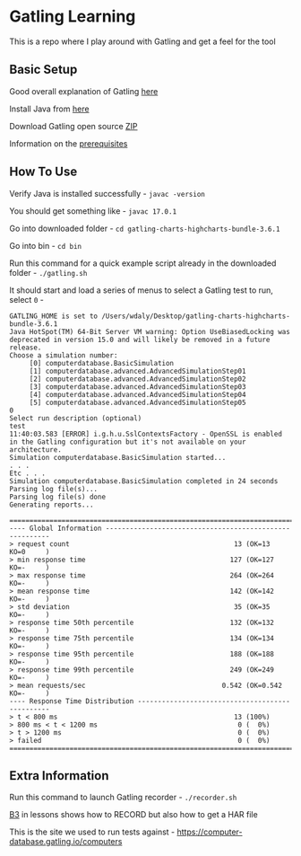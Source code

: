 # Gatling Learning

This is a repo where I play around with Gatling and get a feel for the tool

## Basic Setup

Good overall explanation of Gatling [here](https://www.youtube.com/watch?v=5MYuQBQZ8Ys)

Install Java from [here](https://www.oracle.com/java/technologies/downloads/#jdk17-mac)

Download Gatling open source [ZIP](https://gatling.io/open-source/)

Information on the [prerequisites](https://academy.gatling.io/courses/take/Run-your-first-tests-with-Gatling/lessons/15869639-a3-course-prerequisites)

## How To Use

Verify Java is installed successfully - `javac -version`

You should get something like - `javac 17.0.1`

Go into downloaded folder - `cd gatling-charts-highcharts-bundle-3.6.1`

Go into bin - `cd bin`

Run this command for a quick example script already in the downloaded folder - `./gatling.sh`

It should start and load a series of menus to select a Gatling test to run, select `0` -

```
GATLING_HOME is set to /Users/wdaly/Desktop/gatling-charts-highcharts-bundle-3.6.1
Java HotSpot(TM) 64-Bit Server VM warning: Option UseBiasedLocking was deprecated in version 15.0 and will likely be removed in a future release.
Choose a simulation number:
     [0] computerdatabase.BasicSimulation
     [1] computerdatabase.advanced.AdvancedSimulationStep01
     [2] computerdatabase.advanced.AdvancedSimulationStep02
     [3] computerdatabase.advanced.AdvancedSimulationStep03
     [4] computerdatabase.advanced.AdvancedSimulationStep04
     [5] computerdatabase.advanced.AdvancedSimulationStep05
0
Select run description (optional)
test
11:40:03.583 [ERROR] i.g.h.u.SslContextsFactory - OpenSSL is enabled in the Gatling configuration but it's not available on your architecture.
Simulation computerdatabase.BasicSimulation started...
. . .
Etc . . .
Simulation computerdatabase.BasicSimulation completed in 24 seconds
Parsing log file(s)...
Parsing log file(s) done
Generating reports...

================================================================================
---- Global Information --------------------------------------------------------
> request count                                         13 (OK=13     KO=0     )
> min response time                                    127 (OK=127    KO=-     )
> max response time                                    264 (OK=264    KO=-     )
> mean response time                                   142 (OK=142    KO=-     )
> std deviation                                         35 (OK=35     KO=-     )
> response time 50th percentile                        132 (OK=132    KO=-     )
> response time 75th percentile                        134 (OK=134    KO=-     )
> response time 95th percentile                        188 (OK=188    KO=-     )
> response time 99th percentile                        249 (OK=249    KO=-     )
> mean requests/sec                                  0.542 (OK=0.542  KO=-     )
---- Response Time Distribution ------------------------------------------------
> t < 800 ms                                            13 (100%)
> 800 ms < t < 1200 ms                                   0 (  0%)
> t > 1200 ms                                            0 (  0%)
> failed                                                 0 (  0%)
================================================================================
```

## Extra Information

Run this command to launch Gatling recorder - `​​./recorder.sh`

[B3](https://academy.gatling.io/courses/take/Run-your-first-tests-with-Gatling/lessons/15869676-b3-gatling-recorder) in lessons shows how to RECORD but also how to get a HAR file

This is the site we used to run tests against - https://computer-database.gatling.io/computers 
